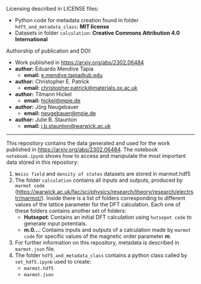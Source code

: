 Licensing described in LICENSE files:
  - Python code for metadata creation found in folder `hdf5_and_metadata_class`: **MIT license**
  - Datasets in folder `calculation`: **Creative Commons Attribution 4.0 International**

Authorship of publication and DOI:
  - Work published in https://arxiv.org/abs/2302.06484
  - **author:** Eduardo Mendive Tapia
    - **email:** e.mendive.tapia@ub.edu
  - **author:** Christopher E. Patrick
    - **email:** christopher.patrick@materials.ox.ac.uk
  - **author:** Tilmann Hickel
    - **email:** hickel@mpie.de
  - **author:** Jörg Neugebauer
    - **email:** neugebauer@mpie.de
  - **author:** Julie B. Staunton
    - **email:** j.b.staunton@warwick.ac.uk

---

This repository contains the data generated and used for the work published in https://arxiv.org/abs/2302.06484. The notebook `notebook.ipynb` shows how to access and manipulate the most important data stored in this repository:
 1. `Weiss field` and `density of states` datasets are stored in marmot.hdf5
 2. The folder `calculation` contains all inputs and outputs, produced by `marmot code` (https://warwick.ac.uk/fac/sci/physics/research/theory/research/electrstr/marmot/). Inside there is a list of folders corresponding to different values of the lattice parameter for the DFT calculation. Each one of these folders contains another set of folders:
       - **Hutsepot**: Contains an initial DFT calculation using `hutsepot code` to generate input potentials.
       - **m.0...**: Contains inputs and outputs of a calculation made by `marmot code` for specific values of the magnetic order parameter ***m***.
 3. For further information on this repository, metadata is described in `marmot.json` file.
 4. The folder `hdf5_and_metadata_class` contains a python class called by `set_hdf5.ipynb` used to create:
    - `marmot.hdf5`
    - `marmot.json`
